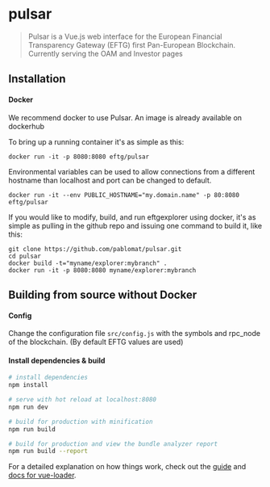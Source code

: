 # pulsar
> Pulsar is a Vue.js web interface for the European Financial Transparency Gateway (EFTG) first Pan-European Blockchain. Currently serving the OAM and Investor pages

## Installation

#### Docker

We recommend docker to use Pulsar. An image is already available on dockerhub

To bring up a running container it's as simple as this:
```
docker run -it -p 8080:8080 eftg/pulsar
```

Environmental variables can be used to allow connections from a different hostname than localhost and port can be changed to default. 
```
docker run -it --env PUBLIC_HOSTNAME="my.domain.name" -p 80:8080 eftg/pulsar
```

If you would like to modify, build, and run eftgexplorer using docker, it's as simple as pulling in the github repo and issuing one command to build it, like this:
```
git clone https://github.com/pablomat/pulsar.git
cd pulsar
docker build -t="myname/explorer:mybranch" .
docker run -it -p 8080:8080 myname/explorer:mybranch
```

## Building from source without Docker

#### Config

Change the configuration file `src/config.js` with the symbols and rpc_node of the blockchain. (By default EFTG values are used)

#### Install dependencies & build
``` bash
# install dependencies
npm install

# serve with hot reload at localhost:8080
npm run dev

# build for production with minification
npm run build

# build for production and view the bundle analyzer report
npm run build --report
```

For a detailed explanation on how things work, check out the [guide](http://vuejs-templates.github.io/webpack/) and [docs for vue-loader](http://vuejs.github.io/vue-loader).
